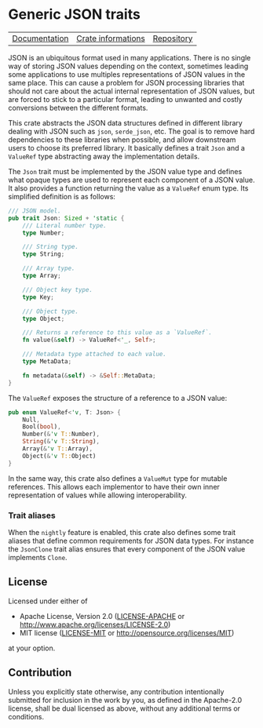 # Generic JSON traits

<table><tr>
	<td><a href="https://docs.rs/generic-json">Documentation</a></td>
	<td><a href="https://crates.io/crates/generic-json">Crate informations</a></td>
	<td><a href="https://github.com/timothee-haudebourg/generic-json">Repository</a></td>
</tr></table>

JSON is an ubiquitous format used in many applications.
There is no single way of storing JSON values depending on the context,
sometimes leading some applications to use multiples representations of JSON values in the same place.
This can cause a problem for JSON processing libraries that should not care about the actual internal representation of JSON values,
but are forced to stick to a particular format,
leading to unwanted and costly conversions between the different formats.

This crate abstracts the JSON data structures defined in different library dealing with JSON such as `json`, `serde_json`, etc.
The goal is to remove hard dependencies to these libraries when possible,
and allow downstream users to choose its preferred library.
It basically defines a trait `Json` and a `ValueRef` type abstracting away the implementation details.

The `Json` trait must be implemented by the JSON value type
and defines what opaque types are used to represent each component of a JSON value.
It also provides a function returning the value as a `ValueRef` enum type.
Its simplified definition is as follows:
```rust
/// JSON model.
pub trait Json: Sized + 'static {
    /// Literal number type.
    type Number;

    /// String type.
    type String;

    /// Array type.
    type Array;

    /// Object key type.
    type Key;

    /// Object type.
    type Object;

    /// Returns a reference to this value as a `ValueRef`.
    fn value(&self) -> ValueRef<'_, Self>;

    /// Metadata type attached to each value.
    type MetaData;

    fn metadata(&self) -> &Self::MetaData;
}
```

The `ValueRef` exposes the structure of a reference to a JSON value:
```rust
pub enum ValueRef<'v, T: Json> {
    Null,
    Bool(bool),
    Number(&'v T::Number),
    String(&'v T::String),
    Array(&'v T::Array),
    Object(&'v T::Object)
}
```

In the same way, this crate also defines a `ValueMut` type for mutable references.
This allows each implementor to have their own inner representation of values while allowing interoperability.

### Trait aliases

When the `nightly` feature is enabled,
this crate also defines some trait aliases that define common
requirements for JSON data types.
For instance the `JsonClone` trait alias ensures that every component
of the JSON value implements `Clone`.

## License

Licensed under either of

 * Apache License, Version 2.0 ([LICENSE-APACHE](LICENSE-APACHE) or http://www.apache.org/licenses/LICENSE-2.0)
 * MIT license ([LICENSE-MIT](LICENSE-MIT) or http://opensource.org/licenses/MIT)

at your option.

## Contribution

Unless you explicitly state otherwise, any contribution intentionally submitted
for inclusion in the work by you, as defined in the Apache-2.0 license, shall be dual licensed as above, without any
additional terms or conditions.
